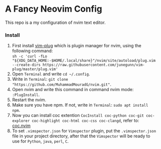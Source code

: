 # A Fancy Neovim Config
This repo is a my configuration of nvim text editor.

### Install
1. First install [vim-plug](https://github.com/junegunn/vim-plug) which is plugin manager for nvim, using the following command:  
`sh -c 'curl -fLo "${XDG_DATA_HOME:-$HOME/.local/share}"/nvim/site/autoload/plug.vim --create-dirs https://raw.githubusercontent.com/junegunn/vim-plug/master/plug.vim'`
2. Open `Terminal` and write `cd ~/.config`.
3. Write in `Terminal`: `git clone "https://github.com/MuhammadMouradG/nvim.git"`.
4. Open nvim and write this command in command nvim mode: `:PlugInstall`.
5. Restart the nvim.
6. Make sure you have npm. If not, write in `Terminal`: `sudo apt install npm`.
7. Now you can install coc extention `CocInstall coc-python coc-git coc-explorer coc-highlight coc-html coc-css coc-clangd`, refer to: [coc.nvim](https://github.com/neoclide/coc.nvim)
8. To set `.vimspector.json` for `Vimspector` plugin, put the `.vimspector.json` file in your project directory, after that the `Vimspector` will be ready to use for `Python`, `java`, `perl`, `C`.
